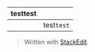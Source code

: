 
|testtest|  |
|--|--|
|  | test`test` |



> Written with [StackEdit](https://stackedit.io/).
<!--stackedit_data:
eyJoaXN0b3J5IjpbLTE0NzgyNDg4OTYsNzMwOTk4MTE2XX0=
-->